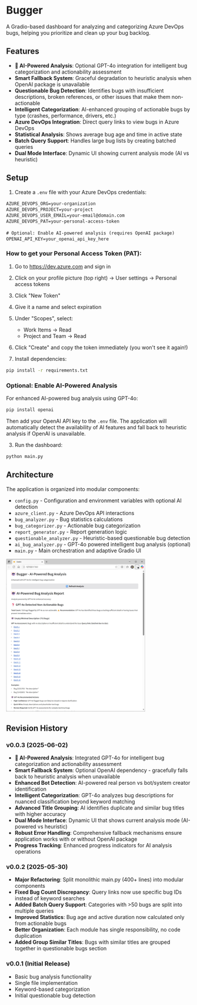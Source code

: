 # Bugger

A Gradio-based dashboard for analyzing and categorizing Azure DevOps bugs, helping you prioritize and clean up your bug backlog.

## Features

- **🤖 AI-Powered Analysis**: Optional GPT-4o integration for intelligent bug categorization and actionability assessment
- **Smart Fallback System**: Graceful degradation to heuristic analysis when OpenAI package is unavailable
- **Questionable Bug Detection**: Identifies bugs with insufficient descriptions, broken references, or other issues that make them non-actionable
- **Intelligent Categorization**: AI-enhanced grouping of actionable bugs by type (crashes, performance, drivers, etc.)
- **Azure DevOps Integration**: Direct query links to view bugs in Azure DevOps
- **Statistical Analysis**: Shows average bug age and time in active state
- **Batch Query Support**: Handles large bug lists by creating batched queries
- **Dual Mode Interface**: Dynamic UI showing current analysis mode (AI vs heuristic)

## Setup

1. Create a `.env` file with your Azure DevOps credentials:
```
AZURE_DEVOPS_ORG=your-organization
AZURE_DEVOPS_PROJECT=your-project
AZURE_DEVOPS_USER_EMAIL=your-email@domain.com
AZURE_DEVOPS_PAT=your-personal-access-token

# Optional: Enable AI-powered analysis (requires OpenAI package)
OPENAI_API_KEY=your_openai_api_key_here
```

### How to get your Personal Access Token (PAT):
1. Go to https://dev.azure.com and sign in
2. Click on your profile picture (top right) → User settings → Personal access tokens
3. Click "New Token"
4. Give it a name and select expiration
5. Under "Scopes", select:
   - Work Items → Read
   - Project and Team → Read
6. Click "Create" and copy the token immediately (you won't see it again!)

2. Install dependencies:
```cmd
pip install -r requirements.txt
```

### Optional: Enable AI-Powered Analysis
For enhanced AI-powered bug analysis using GPT-4o:
```cmd
pip install openai
```
Then add your OpenAI API key to the `.env` file. The application will automatically detect the availability of AI features and fall back to heuristic analysis if OpenAI is unavailable.

3. Run the dashboard:
```cmd
python main.py
```

## Architecture

The application is organized into modular components:

- `config.py` - Configuration and environment variables with optional AI detection
- `azure_client.py` - Azure DevOps API interactions
- `bug_analyzer.py` - Bug statistics calculations
- `bug_categorizer.py` - Actionable bug categorization
- `report_generator.py` - Report generation logic
- `questionable_analyzer.py` - Heuristic-based questionable bug detection
- `ai_bug_analyzer.py` - GPT-4o powered intelligent bug analysis (optional)
- `main.py` - Main orchestration and adaptive Gradio UI

<img src="app_screen.jpg" alt="Bugger Dashboard Screenshot" width="75%">

## Revision History

### v0.0.3 (2025-06-02)
- **🤖 AI-Powered Analysis**: Integrated GPT-4o for intelligent bug categorization and actionability assessment
- **Smart Fallback System**: Optional OpenAI dependency - gracefully falls back to heuristic analysis when unavailable
- **Enhanced Bot Detection**: AI-powered real person vs bot/system creator identification
- **Intelligent Categorization**: GPT-4o analyzes bug descriptions for nuanced classification beyond keyword matching
- **Advanced Title Grouping**: AI identifies duplicate and similar bug titles with higher accuracy
- **Dual Mode Interface**: Dynamic UI that shows current analysis mode (AI-powered vs heuristic)
- **Robust Error Handling**: Comprehensive fallback mechanisms ensure application works with or without OpenAI package
- **Progress Tracking**: Enhanced progress indicators for AI analysis operations

### v0.0.2 (2025-05-30)
- **Major Refactoring**: Split monolithic main.py (400+ lines) into modular components
- **Fixed Bug Count Discrepancy**: Query links now use specific bug IDs instead of keyword searches
- **Added Batch Query Support**: Categories with >50 bugs are split into multiple queries
- **Improved Statistics**: Bug age and active duration now calculated only from actionable bugs
- **Better Organization**: Each module has single responsibility, no code duplication
- **Added Group Similar Titles**: Bugs with similar titles are grouped together in questionable bugs section

### v0.0.1 (Initial Release)
- Basic bug analysis functionality
- Single file implementation
- Keyword-based categorization
- Initial questionable bug detection